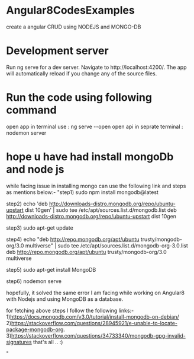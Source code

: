 # Angular8CodesExamples
create a angular CRUD using NODEJS and MONGO-DB
# Development server
Run ng serve for a dev server. Navigate to http://localhost:4200/. The app will automatically reload if you change any of the source files.

# Run the code using following command
open app in terminal use  :  ng serve --open
open api in seprate terminal : nodemon server

# hope u have had install mongoDb and node js
while facing issue in installing mongo can use the following link and steps as mentions below:-
"step1)
sudo npm install mongodb@latest

step2)
echo 'deb http://downloads-distro.mongodb.org/repo/ubuntu-upstart dist 10gen' | sudo tee /etc/apt/sources.list.d/mongodb.list
deb http://downloads-distro.mongodb.org/repo/ubuntu-upstart dist 10gen

step3)
sudo apt-get update

step4)
echo "deb http://repo.mongodb.org/apt/ubuntu trusty/mongodb-org/3.0 multiverse" | sudo tee /etc/apt/sources.list.d/mongodb-org-3.0.list
deb http://repo.mongodb.org/apt/ubuntu trusty/mongodb-org/3.0 multiverse

step5)
sudo apt-get install MongoDB

step6)
nodemon serve

hopefully, it solved the same error I am facing while working on Angular8 with Nodejs and using MongoDB as a database.

for fetching above steps I follow the following links:-
1)https://docs.mongodb.com/v3.0/tutorial/install-mongodb-on-debian/
2)https://stackoverflow.com/questions/28945921/e-unable-to-locate-package-mongodb-org.
3)https://stackoverflow.com/questions/34733340/mongodb-gpg-invalid-signatures
that's all .. :)


"
